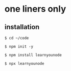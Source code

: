 # one liners only

## installation

 `$ cd ~/code` 

 `$ npm init -y` 

 `$ npm install learnyounode` 

 `$ npx learnyounode`
